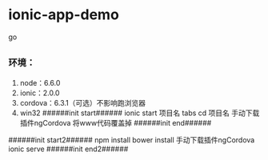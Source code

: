 # ionic-app-demo
go
## **`环境：`**

1. node：6.6.0
2. ionic：2.0.0
3. cordova：6.3.1（可选）不影响跑浏览器
4. win32
######init start######
ionic start 项目名 tabs
cd 项目名
手动下载插件ngCordova
将www代码覆盖掉
######init end######


######init start2######
npm install 
bower install
手动下载插件ngCordova
ionic serve
######init end2######

